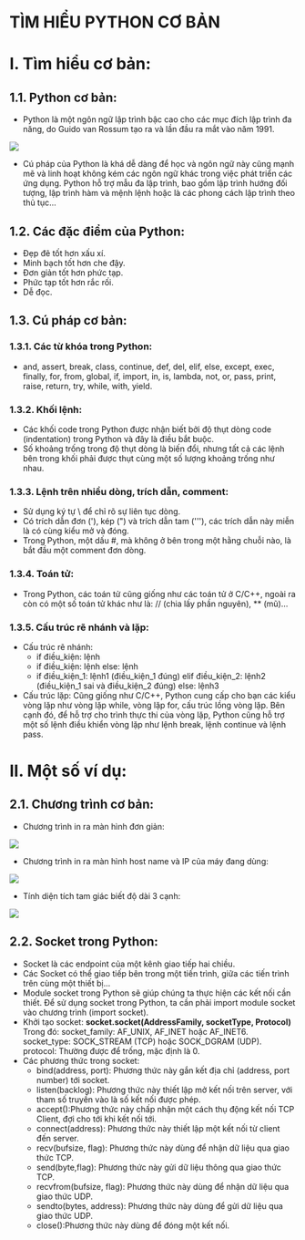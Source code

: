 # TÌM HIỂU PYTHON CƠ BẢN

# I. Tìm hiểu cơ bản:

## 1.1. Python cơ bản:

- Python là một ngôn ngữ lập trình bậc cao cho các mục đích lập trình đa năng, do Guido van Rossum tạo ra và lần đầu ra mắt vào năm 1991.

![]([https://en.wikipedia.org/wiki/Guido\_van\_Rossum#/media/File:Guido-portrait-2014-curvves.jpg](https://en.wikipedia.org/wiki/Guido_van_Rossum#/media/File:Guido-portrait-2014-curvves.jpg))

- Cú pháp của Python là khá dễ dàng để học và ngôn ngữ này cũng mạnh mẽ và linh hoạt không kém các ngôn ngữ khác trong việc phát triển các ứng dụng. Python hỗ trợ mẫu đa lập trình, bao gồm lập trình hướng đối tượng, lập trình hàm và mệnh lệnh hoặc là các phong cách lập trình theo thủ tục…

## 1.2. Các đặc điểm của Python:

- Đẹp đẽ tốt hơn xấu xí.
- Minh bạch tốt hơn che đậy.
- Đơn giản tốt hơn phức tạp.
- Phức tạp tốt hơn rắc rối.
- Dễ đọc.

## 1.3. Cú pháp cơ bản:

### 1.3.1. Các từ khóa trong Python:

- and, assert, break, class, continue, def, del, elif, else, except, exec, finally, for, from, global, if, import, in, is, lambda, not, or, pass, print, raise, return, try, while, with, yield.

### 1.3.2. Khối lệnh:

- Các khối code trong Python được nhận biết bởi độ thụt dòng code (indentation) trong Python và đây là điều bắt buộc.
- Số khoảng trống trong độ thụt dòng là biến đổi, nhưng tất cả các lệnh bên trong khối phải được thụt cùng một số lượng khoảng trống như nhau.

### 1.3.3. Lệnh trên nhiều dòng, trích dẫn, comment:

- Sử dụng ký tự \ để chỉ rõ sự liên tục dòng.
- Có trích dẫn đơn (&#39;), kép (&quot;) và trích dẫn tam (&#39;&#39;&#39;), các trích dẫn này miễn là có cùng kiểu mở và đóng.
- Trong Python, một dấu #, mà không ở bên trong một hằng chuỗi nào, là bắt đầu một comment đơn dòng.

### 1.3.4. Toán tử:

- Trong Python, các toán tử cũng giống như các toán tử ở C/C++, ngoài ra còn có một số toán tử khác như là:  // (chia lấy phần nguyên), \*\* (mũ)…

### 1.3.5. Cấu trúc rẽ nhánh và lặp:

- Cấu trúc rẽ nhánh:
  - if điều\_kiện:
        lệnh
  - if điều\_kiện:
        lệnh
else:
        lệnh
  - if điều\_kiện\_1:
        lệnh1 (điều\_kiện\_1 đúng)
elif điều\_kiện\_2:
        lệnh2 (điều\_kiện\_1 sai và điều\_kiện\_2 đúng)
else:
        lệnh3
- Cấu trúc lặp: Cũng giống như C/C++, Python cung cấp cho bạn các kiểu vòng lặp như vòng lặp while, vòng lặp for, cấu trúc lồng vòng lặp. Bên cạnh đó, để hỗ trợ cho trình thực thi của vòng lặp, Python cũng hỗ trợ một số lệnh điều khiển vòng lặp như lệnh break, lệnh continue và lệnh pass.

# II. Một số ví dụ:

## 2.1. Chương trình cơ bản:

- Chương trình in ra màn hình đơn giản:

![]([https://i.imgur.com/7gl5hwQ.png](https://i.imgur.com/7gl5hwQ.png))

- Chương trình in ra màn hình host name và IP của máy đang dùng:

![]([https://i.imgur.com/o3ccxs2.png](https://i.imgur.com/o3ccxs2.png))

- Tính diện tích tam giác biết độ dài 3 cạnh:

![]([https://imgur.com/a/QeZrgKd](https://imgur.com/a/QeZrgKd))

## 2.2. Socket trong Python:

- Socket là các endpoint của một kênh giao tiếp hai chiều.
- Các Socket có thể giao tiếp bên trong một tiến trình, giữa các tiến trình trên cùng một thiết bị...
- Module socket trong Python sẽ giúp chúng ta thực hiện các kết nối cần thiết. Để sử dụng socket trong Python, ta cần phải import module socket vào chương trình (import socket).
- Khởi tạo socket: **socket.socket(AddressFamily, socketType, Protocol)**
Trong đó:
        socket\_family: AF\_UNIX,  AF\_INET hoặc AF\_INET6.
        socket\_type: SOCK\_STREAM (TCP) hoặc SOCK\_DGRAM (UDP).
        protocol: Thường được để trống, mặc định là 0.
- Các phương thức trong socket:
  - bind(address, port): Phương thức này gắn kết địa chỉ (address, port number) tới socket.
  - listen(backlog): Phương thức này thiết lập mở kết nối trên server, với tham số truyền vào là số kết nối được phép.
  - accept():Phương thức này chấp nhận một cách thụ động kết nối TCP Client, đợi cho tới khi kết nối tới.
  - connect(address): Phương thức này thiết lập một kết nối từ client đến server.
  - recv(bufsize, flag): Phương thức này dùng để nhận dữ liệu qua giao thức TCP.
  - send(byte,flag): Phương thức này gửi dữ liệu thông qua giao thức TCP.
  - recvfrom(bufsize, flag): Phương thức này dùng để nhận dữ liệu qua giao thức UDP.
  - sendto(bytes, address): Phương thức này dùng để gửi dữ liệu qua giao thức UDP.
  - close():Phương thức này dùng để đóng một kết nối.